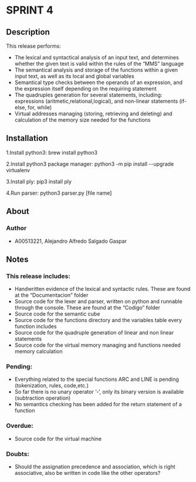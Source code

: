 # SPRINT 4

## Description
This release performs: 
* The lexical and syntactical analysis of an input text, and determines whether the given text is valid within the rules of the “MMS” language
* The semantical analysis and storage of the functions within a given input text, as well as its local and global variables
* Semantical type checks between the operands of an expression, and the expression itself depending on the requiring statement
* The quadruples generation for several statements, including: expressions (aritmetic,relational,logical), and non-linear statements (if-else, for, while)
* Virtual addresses managing (storing, retrieving and deleting) and calculation of the memory size needed for the functions

## Installation 
1.Install python3: brew install python3

2.Install python3 package manager: python3 -m pip install --upgrade virtualenv

3.Install ply: pip3 install ply

4.Run parser: python3 parser.py [file name]
 

## About

### Author
* A00513221, Alejandro Alfredo Salgado Gaspar

## Notes
### This release includes:
* Handwritten evidence of the lexical and syntactic rules. These are found at the “Documentacion” folder
* Source code for the lexer and parser, written on python and runnable through the console. These are found at the “Codigo” folder
* Source code for the semantic cube
* Source code for the functions directory and the variables table every function includes
* Source code for the quadruple generation of linear and non linear statements
* Source code for the virtual memory managing and functions needed memory calculation

### Pending:
* Everything related to the special functions ARC and LINE is pending (tokenization, rules, code,etc.)
* So far there is no unary operator ‘-‘, only its binary version is available (subtraction operation)
* No semantics checking has been added for the return statement of a function

### Overdue:
* Source code for the virtual machine 

### Doubts:
* Should the assignation precedence and association, which is right associative, also be written in code like the other operators?
